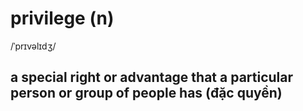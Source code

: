 # privilege (n)

/ˈprɪvəlɪdʒ/

## a special right or advantage that a particular person or group of people has (đặc quyền)